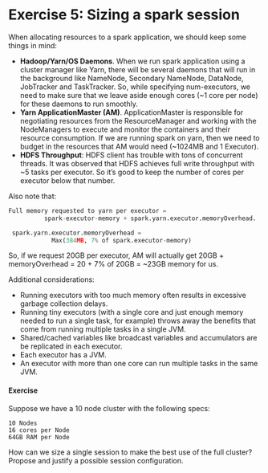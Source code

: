 # Exercise 5: Sizing a spark session
When allocating resources to a spark application, we should keep some things in mind:
- **Hadoop/Yarn/OS Daemons**. When we run spark application using a cluster manager like Yarn, there will be several daemons that will run in the background like NameNode, Secondary NameNode, DataNode, JobTracker and TaskTracker. So, while specifying num-executors, we need to make sure that we leave aside enough cores (~1 core per node) for these daemons to run smoothly.
- **Yarn ApplicationMaster (AM)**. ApplicationMaster is responsible for negotiating resources from the ResourceManager and working with the NodeManagers to execute and monitor the containers and their resource consumption. If we are running spark on yarn, then we need to budget in the resources that AM would need (~1024MB and 1 Executor).
- **HDFS Throughput**: HDFS client has trouble with tons of concurrent threads. It was observed that HDFS achieves full write throughput with ~5 tasks per executor. So it’s good to keep the number of cores per executor below that number.

 Also note that:
```python
Full memory requested to yarn per executor =
          spark-executor-memory + spark.yarn.executor.memoryOverhead.

 spark.yarn.executor.memoryOverhead =
        	Max(384MB, 7% of spark.executor-memory)
```
So, if we request 20GB per executor, AM will actually get 20GB + memoryOverhead = 20 + 7% of 20GB = ~23GB memory for us.

Additional considerations:
- Running executors with too much memory often results in excessive garbage collection delays.
- Running tiny executors (with a single core and just enough memory needed to run a single task, for example) throws away the benefits that come from running multiple tasks in a single JVM.
- Shared/cached variables like broadcast variables and accumulators are be replicated in each executor.
- Each executor has a JVM.
- An executor with more than one core can run multiple tasks in the same JVM.

#### Exercise
Suppose we have a 10 node cluster with the following specs:
```
10 Nodes
16 cores per Node
64GB RAM per Node
```
How can we size a single session to make the best use of the full cluster? 
Propose and justify a possible session configuration.
